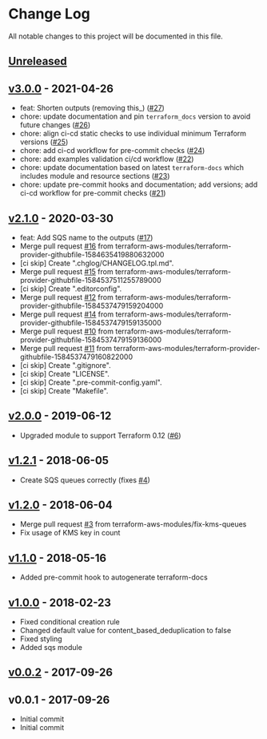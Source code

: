 # Change Log

All notable changes to this project will be documented in this file.

<a name="unreleased"></a>
## [Unreleased]



<a name="v3.0.0"></a>
## [v3.0.0] - 2021-04-26

- feat: Shorten outputs (removing this_) ([#27](https://github.com/terraform-aws-modules/terraform-aws-sqs/issues/27))
- chore: update documentation and pin `terraform_docs` version to avoid future changes ([#26](https://github.com/terraform-aws-modules/terraform-aws-sqs/issues/26))
- chore: align ci-cd static checks to use individual minimum Terraform versions ([#25](https://github.com/terraform-aws-modules/terraform-aws-sqs/issues/25))
- chore: add ci-cd workflow for pre-commit checks ([#24](https://github.com/terraform-aws-modules/terraform-aws-sqs/issues/24))
- chore: add examples validation ci/cd workflow ([#22](https://github.com/terraform-aws-modules/terraform-aws-sqs/issues/22))
- chore: update documentation based on latest `terraform-docs` which includes module and resource sections ([#23](https://github.com/terraform-aws-modules/terraform-aws-sqs/issues/23))
- chore: update pre-commit hooks and documentation; add versions; add ci-cd workflow for pre-commit checks ([#21](https://github.com/terraform-aws-modules/terraform-aws-sqs/issues/21))


<a name="v2.1.0"></a>
## [v2.1.0] - 2020-03-30

- feat: Add SQS name to the outputs ([#17](https://github.com/terraform-aws-modules/terraform-aws-sqs/issues/17))
- Merge pull request [#16](https://github.com/terraform-aws-modules/terraform-aws-sqs/issues/16) from terraform-aws-modules/terraform-provider-githubfile-1584635419880632000
- [ci skip] Create ".chglog/CHANGELOG.tpl.md".
- Merge pull request [#15](https://github.com/terraform-aws-modules/terraform-aws-sqs/issues/15) from terraform-aws-modules/terraform-provider-githubfile-1584537511255789000
- [ci skip] Create ".editorconfig".
- Merge pull request [#12](https://github.com/terraform-aws-modules/terraform-aws-sqs/issues/12) from terraform-aws-modules/terraform-provider-githubfile-1584537479159204000
- Merge pull request [#14](https://github.com/terraform-aws-modules/terraform-aws-sqs/issues/14) from terraform-aws-modules/terraform-provider-githubfile-1584537479159135000
- Merge pull request [#10](https://github.com/terraform-aws-modules/terraform-aws-sqs/issues/10) from terraform-aws-modules/terraform-provider-githubfile-1584537479159136000
- Merge pull request [#11](https://github.com/terraform-aws-modules/terraform-aws-sqs/issues/11) from terraform-aws-modules/terraform-provider-githubfile-1584537479160822000
- [ci skip] Create ".gitignore".
- [ci skip] Create "LICENSE".
- [ci skip] Create ".pre-commit-config.yaml".
- [ci skip] Create "Makefile".


<a name="v2.0.0"></a>
## [v2.0.0] - 2019-06-12

- Upgraded module to support Terraform 0.12 ([#6](https://github.com/terraform-aws-modules/terraform-aws-sqs/issues/6))


<a name="v1.2.1"></a>
## [v1.2.1] - 2018-06-05

- Create SQS queues correctly (fixes [#4](https://github.com/terraform-aws-modules/terraform-aws-sqs/issues/4))


<a name="v1.2.0"></a>
## [v1.2.0] - 2018-06-04

- Merge pull request [#3](https://github.com/terraform-aws-modules/terraform-aws-sqs/issues/3) from terraform-aws-modules/fix-kms-queues
- Fix usage of KMS key in count


<a name="v1.1.0"></a>
## [v1.1.0] - 2018-05-16

- Added pre-commit hook to autogenerate terraform-docs


<a name="v1.0.0"></a>
## [v1.0.0] - 2018-02-23

- Fixed conditional creation rule
- Changed default value for content_based_deduplication to false
- Fixed styling
- Added sqs module


<a name="v0.0.2"></a>
## [v0.0.2] - 2017-09-26



<a name="v0.0.1"></a>
## v0.0.1 - 2017-09-26

- Initial commit
- Initial commit


[Unreleased]: https://github.com/terraform-aws-modules/terraform-aws-sqs/compare/v3.0.0...HEAD
[v3.0.0]: https://github.com/terraform-aws-modules/terraform-aws-sqs/compare/v2.1.0...v3.0.0
[v2.1.0]: https://github.com/terraform-aws-modules/terraform-aws-sqs/compare/v2.0.0...v2.1.0
[v2.0.0]: https://github.com/terraform-aws-modules/terraform-aws-sqs/compare/v1.2.1...v2.0.0
[v1.2.1]: https://github.com/terraform-aws-modules/terraform-aws-sqs/compare/v1.2.0...v1.2.1
[v1.2.0]: https://github.com/terraform-aws-modules/terraform-aws-sqs/compare/v1.1.0...v1.2.0
[v1.1.0]: https://github.com/terraform-aws-modules/terraform-aws-sqs/compare/v1.0.0...v1.1.0
[v1.0.0]: https://github.com/terraform-aws-modules/terraform-aws-sqs/compare/v0.0.2...v1.0.0
[v0.0.2]: https://github.com/terraform-aws-modules/terraform-aws-sqs/compare/v0.0.1...v0.0.2
